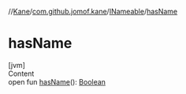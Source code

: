 //[Kane](../../index.md)/[com.github.jomof.kane](../index.md)/[INameable](index.md)/[hasName](has-name.md)



# hasName  
[jvm]  
Content  
open fun [hasName](has-name.md)(): [Boolean](https://kotlinlang.org/api/latest/jvm/stdlib/kotlin/-boolean/index.html)  



